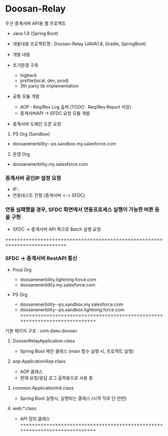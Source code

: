 # Doosan-Relay
두산 중계서버 API용 웹 프로젝트

- Java 1.8 (Spring Boot)

* 개발내용
프로젝트명 : Doosan-Relay (JAVA1.8, Gradle, SpringBoot)

* 개발 내용
* 초기환경 구축
	- logback
	- profile(local, dev, prod)
	- 3th party lib implementation
	
* 공통 모듈 개발
	- AOP : Req/Res Log 출력 (TODO : Req/Res Report 저장)
	- 중계서버API -> SFDC 요청 모듈 개발

* 중계서버 도메인 오픈 요청
1. PS Org (Sandbox)
 - doosanenerbility--ps.sandbox.my.salesforce.com
 
2. 운영 Org
 - doosanenerbility.my.salesforce.com
 
 
### 중계서버 공인IP 설정 요청
 - IP : 
 - 연동테스트 진행 (중계서버 <-> SFDC)

### 연동 실패했을 경우, SFDC 화면에서 연동프로세스 실행이 가능한 버튼 등을 구현
 - SFDC -> 중계서버 API 쪽으로 Batch 실행 요청
 
===========================================================================
### SFDC -> 중계서버 RestAPI 통신

 * Prod Org
	- doosanenerbility.lightning.force.com
	- doosanenerbility.my.salesforce.com

 * PS Org
	- doosanenerbility--ps.sandbox.my.salesforce.com
	- doosanenerbility--ps.sandbox.lightning.force.com
===========================================================================

기본 패키지 구조 : com.daeu.doosan

1. DoosanRelayApplication.class
	- Spring Boot 메인 클래스 (main 함수 실행 시, 프로젝트 실행)
	
2. aop.ApplicationAop.class
	- AOP 클래스
	- 현재 요청/응답 로그 출력용으로 사용 중
	
3. common.ApplicationInit.class
	- Spring Boot 실행시, 실행되는 클래스 (시작 직후 단 한번)

4. web.*.class
	- API 정의 클래스
===========================================================================
